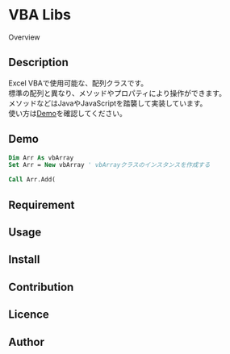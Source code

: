 VBA Libs
===

Overview

## Description

Excel VBAで使用可能な、配列クラスです。  
標準の配列と異なり、メソッドやプロパティにより操作ができます。  
メソッドなどはJavaやJavaScriptを踏襲して実装しています。  
使い方は[Demo](./#Demo)を確認してください。

## Demo

```vb
Dim Arr As vbArray
Set Arr = New vbArray ' vbArrayクラスのインスタンスを作成する

Call Arr.Add(
```

## Requirement

## Usage

## Install

## Contribution

## Licence

## Author
